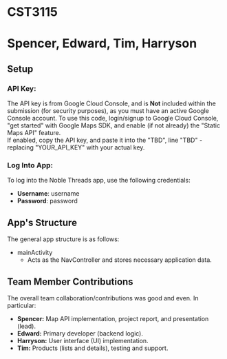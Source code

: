 # CST3115
# Spencer, Edward, Tim, Harryson

## Setup
### API Key:
The API key is from Google Cloud Console, and is **Not** included within the submission (for security purposes), as you must have an active Google Console account. To use this code, login/signup to Google Cloud Console, "get started" with Google Maps SDK, and enable (if not already) the "Static Maps API" feature.
<br>If enabled, copy the API key, and paste it into the "TBD", line "TBD" - replacing "YOUR_API_KEY" with your actual key.
### Log Into App:
To log into the Noble Threads app, use the following credentials:
- **Username**: username
- **Password**: password


## App's Structure
The general app structure is as follows:
- mainActivity
  -  Acts as the NavController and stores necessary application data.


## Team Member Contributions
The overall team collaboration/contributions was good and even. In particular:
- **Spencer:** Map API implementation, project report, and presentation (lead).
- **Edward:** Primary developer (backend logic).
- **Harryson:** User interface (UI) implementation.
- **Tim:** Products (lists and details), testing and support.


